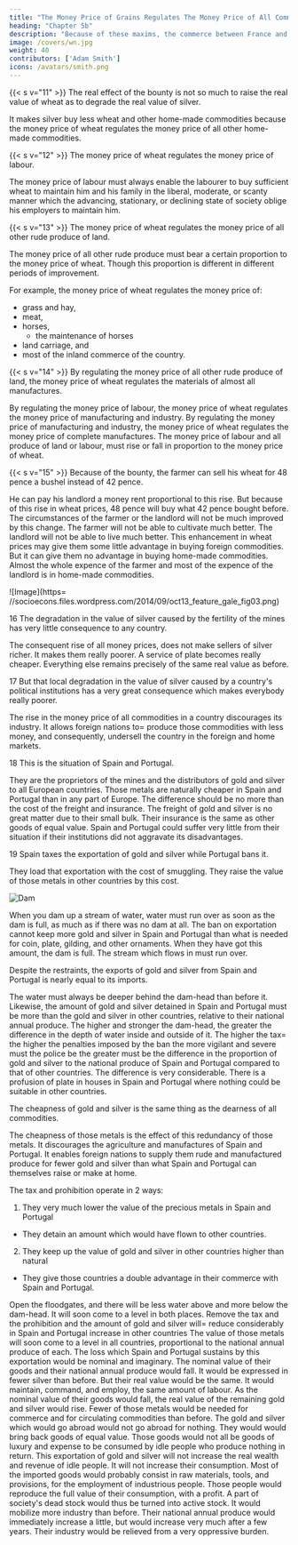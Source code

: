 ```yaml
---
title: "The Money Price of Grains Regulates The Money Price of All Commodities"
heading: "Chapter 5b"
description: "Because of these maxims, the commerce between France and England has been subjected to so many discouragements and restraints"
image: /covers/wn.jpg
weight: 40
contributors: ['Adam Smith']
icons: /avatars/smith.png
--- 
```




{{< s v="11" >}} The real effect of the bounty is not so much to raise the real value of wheat as to degrade the real value of silver.

It makes silver buy less wheat and other home-made commodities because the money price of wheat regulates the money price of all other home-made commodities.

{{< s v="12" >}} The money price of wheat regulates the money price of labour.

The money price of labour must always enable the labourer to buy sufficient wheat to maintain him and his family in the liberal, moderate, or scanty manner which the advancing, stationary, or declining state of society oblige his employers to maintain him.


{{< s v="13" >}} The money price of wheat regulates the money price of all other rude produce of land.

The money price of all other rude produce must bear a certain proportion to the money price of wheat.
    Though this proportion is different in different periods of improvement.

For example, the money price of wheat regulates the money price of:
- grass and hay,
- meat,
- horses,
  - the maintenance of horses
- land carriage, and
- most of the inland commerce of the country.


{{< s v="14" >}} By regulating the money price of all other rude produce of land, the money price of wheat regulates the materials of almost all manufactures.

By regulating the money price of labour, the money price of wheat regulates the money price of manufacturing and industry.
By regulating the money price of manufacturing and industry, the money price of wheat regulates the money price of complete manufactures.
The money price of labour and all produce of land or labour, must rise or fall in proportion to the money price of wheat.


{{< s v="15" >}} Because of the bounty, the farmer can sell his wheat for 48 pence a bushel instead of 42 pence.

He can pay his landlord a money rent proportional to this rise.
    But because of this rise in wheat prices, 48 pence will buy what 42 pence bought before.
The circumstances of the farmer or the landlord will not be much improved by this change.
    The farmer will not be able to cultivate much better.
    The landlord will not be able to live much better.
This enhancement in wheat prices may give them some little advantage in buying foreign commodities.
    But it can give them no advantage in buying home-made commodities.
Almost the whole expence of the farmer and most of the expence of the landlord is in home-made commodities.


![Image](https= //socioecons.files.wordpress.com/2014/09/oct13_feature_gale_fig03.png)


16 The degradation in the value of silver caused by the fertility of the mines has very little consequence to any country.

The consequent rise of all money prices, does not make sellers of silver richer.
    It makes them really poorer.
    A service of plate becomes really cheaper.
    Everything else remains precisely of the same real value as before.

17 But that local degradation in the value of silver caused by a country's political institutions has a very great consequence which makes everybody really poorer.

The rise in the money price of all commodities in a country discourages its industry.
It allows foreign nations to= 
    produce those commodities with less money, and
    consequently, undersell the country in the foreign and home markets.

18 This is the situation of Spain and Portugal.

They are the proprietors of the mines and the distributors of gold and silver to all European countries.
Those metals are naturally cheaper in Spain and Portugal than in any part of Europe.
The difference should be no more than the cost of the freight and insurance.
    The freight of gold and silver is no great matter due to their small bulk.
    Their insurance is the same as other goods of equal value.
Spain and Portugal could suffer very little from their situation if their institutions did not aggravate its disadvantages.

19 Spain taxes the exportation of gold and silver while Portugal bans it.

They load that exportation with the cost of smuggling.
    They raise the value of those metals in other countries by this cost.

![Dam](https://socioecons.files.wordpress.com/2014/09/220px-bonneville_dam_spillway_cross-section.png)


When you dam up a stream of water, water must run over as soon as the dam is full, as much as if there was no dam at all.
    The ban on exportation cannot keep more gold and silver in Spain and Portugal than what is needed for coin, plate, gilding, and other ornaments.
    When they have got this amount, the dam is full.
    The stream which flows in must run over.

Despite the restraints, the exports of gold and silver from Spain and Portugal is nearly equal to its imports.

The water must always be deeper behind the dam-head than before it.
Likewise, the amount of gold and silver detained in Spain and Portugal must be more than the gold and silver in other countries, relative to their national annual produce.
The higher and stronger the dam-head, the greater the difference in the depth of water inside and outside of it.
The higher the tax= 
    the higher the penalties imposed by the ban
    the more vigilant and severe must the police be
    the greater must be the difference in the proportion of gold and silver to the national produce of Spain and Portugal compared to that of other countries.
The difference is very considerable.
    There is a profusion of plate in houses in Spain and Portugal where nothing could be suitable in other countries.

The cheapness of gold and silver is the same thing as the dearness of all commodities.

The cheapness of those metals is the effect of this redundancy of those metals.
It discourages the agriculture and manufactures of Spain and Portugal.
It enables foreign nations to supply them rude and manufactured produce for fewer gold and silver than what Spain and Portugal can themselves raise or make at home.

The tax and prohibition operate in 2 ways:

1. They very much lower the value of the precious metals in Spain and Portugal
- They detain an amount which would have flown to other countries.

2. They keep up the value of gold and silver in other countries higher than natural
- They give those countries a double advantage in their commerce with Spain and Portugal.

Open the floodgates, and there will be less water above and more below the dam-head.
    It will soon come to a level in both places.
Remove the tax and the prohibition and the amount of gold and silver will= 
    reduce considerably in Spain and Portugal
    increase in other countries
The value of those metals will soon come to a level in all countries, proportional to the national annual produce of each.
    The loss which Spain and Portugal sustains by this exportation would be nominal and imaginary.
    The nominal value of their goods and their national annual produce would fall.
        It would be expressed in fewer silver than before.
    But their real value would be the same.
        It would maintain, command, and employ, the same amount of labour.
    As the nominal value of their goods would fall, the real value of the remaining gold and silver would rise.
        Fewer of those metals would be needed for commerce and for circulating commodities than before.
The gold and silver which would go abroad would not go abroad for nothing.
    They would would bring back goods of equal value.
    Those goods would not all be goods of luxury and expense to be consumed by idle people who produce nothing in return.
        This exportation of gold and silver will not increase the real wealth and revenue of idle people.
        It will not increase their consumption.
    Most of the imported goods would probably consist in raw materials, tools, and provisions, for the employment of industrious people.
        Those people would reproduce the full value of their consumption, with a profit.
A part of society's dead stock would thus be turned into active stock.
    It would mobilize more industry than before.
Their national annual produce would immediately increase a little, but would increase very much after a few years.
    Their industry would be relieved from a very oppressive burden.


